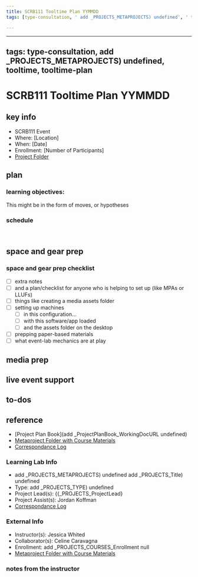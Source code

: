 ```yaml
---
title: SCRB111 Tooltime Plan YYMMDD
tags: [type-consultation, ' add _PROJECTS_METAPROJECTS) undefined', ' tooltime', ' tooltime-plan']

---
```


---
tags: type-consultation, add _PROJECTS_METAPROJECTS) undefined, tooltime, tooltime-plan
---


# SCRB111 Tooltime Plan YYMMDD

## key info
- SCRB111 Event
- Where: [Location]
- When: [Date]
- Enrollment: [Number of Participants]
- [Project Folder]()


## plan

### learning objectives:
This might be in the form of moves, or hypotheses

### schedule
 
## space and gear prep

### space and gear prep checklist
- [ ] extra notes
- [ ] and a plan/checklist for anyone who is helping to set up (like MPAs or LLUFs)
- [ ] things like creating a media assets folder
- [ ] setting up machines 
    - [ ] in this configuration...
    - [ ] with this software/app loaded
    - [ ] and the assets folder on the desktop
- [ ] prepping paper-based materials
- [ ] what event-lab mechanics are at play
   
## media prep

## live event support

## to-dos

## reference

* [Project Plan Book](add _ProjectPlanBook_WorkingDocURL undefined)
* [Metaproject Folder with Course Materials](https://drive.google.com/drive/folders/194JZlv4Ajf5qmQY51EFoYGiXBrTb7AM2)
* [Correspondance Log](https://drive.google.com/drive/folders/1X-M7RNbGCHlTWYhSqnK7aVakHwwXODTU?usp=drive_link)

### Learning Lab Info
* add _PROJECTS_METAPROJECTS) undefined add _PROJECTS_Title) undefined
* Type: add _PROJECTS_TYPE) undefined
* Project Lead(s): {{_PROJECTS_ProjectLead}
* Project Assist(s): Jordan Koffman
* [Correspondance Log](https://drive.google.com/drive/folders/1X-M7RNbGCHlTWYhSqnK7aVakHwwXODTU?usp=drive_link)

### External Info
* Instructor(s): Jessica Whited
* Collaborator(s): Celine Caravagna
* Enrollment: add _PROJECTS_COURSES_Enrollment null
* [Metaproject Folder with Course Materials](https://drive.google.com/drive/folders/194JZlv4Ajf5qmQY51EFoYGiXBrTb7AM2)


### notes from the instructor